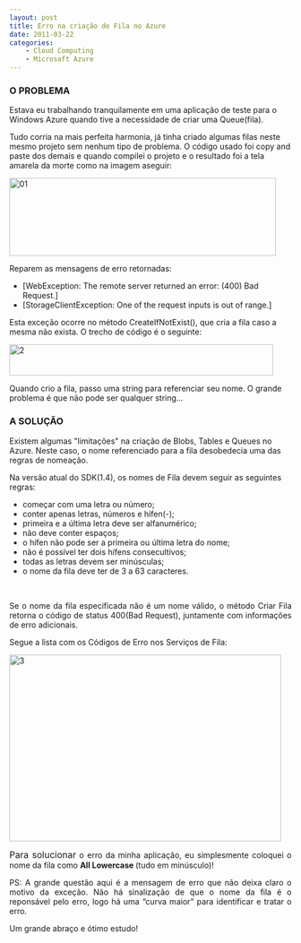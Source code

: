 ```yaml
---
layout: post
title: Erro na criação de Fila no Azure
date: 2011-03-22
categories:
    - Cloud Computing
    - Microsoft Azure
---
```


### O PROBLEMA

Estava eu trabalhando tranquilamente em uma aplicação de teste para o Windows Azure quando tive a necessidade de criar uma Queue(fila).

Tudo corria na mais perfeita harmonia, já tinha criado algumas filas neste mesmo projeto sem nenhum tipo de problema. O código usado foi copy and paste dos demais e quando compilei o projeto e o resultado foi a tela amarela da morte como na imagem aseguir:

<p><a href="http://blob.vitormeriat.com.br/images/2011/03/01.png"><img style="background-image:none;border-bottom:0;border-left:0;padding-left:0;padding-right:0;display:inline;border-top:0;border-right:0;padding-top:0;" title="01"   alt="01" src="http://blob.vitormeriat.com.br/images/2011/03/01.png" width="476" height="139" /></a></p>

Reparem as mensagens de erro retornadas:

* [WebException: The remote server returned an error: (400) Bad Request.]
* [StorageClientException: One of the request inputs is out of range.]


Esta exceção ocorre no método CreateIfNotExist(), que cria a fila caso a mesma não exista. O trecho de código é o seguinte:

<p><a href="http://blob.vitormeriat.com.br/images/2011/03/2.png"><img style="background-image:none;border-bottom:0;border-left:0;padding-left:0;padding-right:0;display:inline;border-top:0;border-right:0;padding-top:0;" title="2"   alt="2" src="http://blob.vitormeriat.com.br/images/2011/03/2.png" width="471" height="56" /></a></p>

Quando crio a fila, passo uma string para referenciar seu nome. O grande problema é que não pode ser qualquer string...

### A SOLUÇÃO

Existem algumas "limitações" na criação de Blobs, Tables e Queues no Azure. Neste caso, o nome referenciado para a fila desobedecia uma das regras de nomeação.

Na versão atual do SDK(1.4), os nomes de Fila devem seguir as seguintes regras:


* começar com uma letra ou número; 
* conter apenas letras, números e hífen(-);  
* primeira e a última letra deve ser alfanumérico;  
* não deve conter espaços;  
* o hífen não pode ser a primeira ou última letra do nome;  
* não é possível ter dois hífens consecultivos;  
* todas as letras devem ser minúsculas;  
* o nome da fila deve ter de 3 a 63 caracteres.

<p>&nbsp;</p>

<p align="justify">Se o nome da fila especificada não é um nome válido, o método Criar Fila retorna o código de status 400(Bad Request), juntamente com informações de erro adicionais.</p>
<p align="justify">Segue a lista com os Códigos de Erro nos Serviços de Fila:</p>
<p><a href="http://blob.vitormeriat.com.br/images/2011/03/3.png"><img style="background-image:none;border-bottom:0;border-left:0;padding-left:0;padding-right:0;display:inline;border-top:0;border-right:0;padding-top:0;" title="3"   alt="3" src="http://blob.vitormeriat.com.br/images/2011/03/3.png" width="485" height="333" /></a></p>
<p align="justify"><font size="3">Para solucionar</font> o erro da minha aplicação, eu simplesmente coloquei o nome da fila como <strong>All Lowercase </strong>(tudo em minúsculo)! </p>
<p align="justify">PS: A grande questão aqui é a mensagem de erro que não deixa claro o motivo da exceção. Não há sinalização de que o nome da fila é o reponsável pelo erro, logo há uma “curva maior” para identificar e tratar o erro.</p>
<p>Um grande abraço e ótimo estudo!
